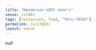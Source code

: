 ```yaml
---
title: "Henderson's@St John's"
venue: v17463
tags: [restaurant, food, "fhrs:70393"]
permalink: /v/17463/
layout: venue
---
```

null